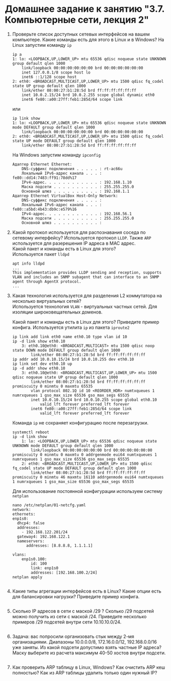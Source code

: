 # Домашнее задание к занятию "3.7. Компьютерные сети, лекция 2"

1. Проверьте список доступных сетевых интерфейсов на вашем компьютере. Какие команды есть для этого в Linux и в Windows?
    На Linux запустим команду `ip`  
    ```
    ip a
    1: lo: <LOOPBACK,UP,LOWER_UP> mtu 65536 qdisc noqueue state UNKNOWN group default qlen 1000
        link/loopback 00:00:00:00:00:00 brd 00:00:00:00:00:00
        inet 127.0.0.1/8 scope host lo
        inet6 ::1/128 scope host
    2: eth0: <BROADCAST,MULTICAST,UP,LOWER_UP> mtu 1500 qdisc fq_codel state UP group default qlen 1000
        link/ether 08:00:27:b1:28:5d brd ff:ff:ff:ff:ff:ff
        inet 10.0.2.15/24 brd 10.0.2.255 scope global dynamic eth0
        inet6 fe80::a00:27ff:feb1:285d/64 scope link
    ```
    или  
    ```
    ip link show
    1: lo: <LOOPBACK,UP,LOWER_UP> mtu 65536 qdisc noqueue state UNKNOWN mode DEFAULT group default qlen 1000
        link/loopback 00:00:00:00:00:00 brd 00:00:00:00:00:00
    2: eth0: <BROADCAST,MULTICAST,UP,LOWER_UP> mtu 1500 qdisc fq_codel state UP mode DEFAULT group default qlen 1000
        link/ether 08:00:27:b1:28:5d brd ff:ff:ff:ff:ff:ff
    ```
    На Windows запустим команду `ipconfig`  
    ```
    Адаптер Ethernet Ethernet:
        DNS-суффикс подключения . . . . . : rt-ac66u
        Локальный IPv6-адрес канала . . . : fe80::dd14:7483:ff91:78dd%17
        IPv4-адрес. . . . . . . . . . . . : 192.168.1.10
        Маска подсети . . . . . . . . . . : 255.255.255.0
        Основной шлюз . . . . . . . . . . : 192.168.1.1
    Адаптер Ethernet VirtualBox Host-Only Network:
        DNS-суффикс подключения . . . . . :
        Локальный IPv6-адрес канала . . . : fe80::a5bd:4b43:db9c:e579%16
        IPv4-адрес. . . . . . . . . . . . : 192.168.56.1
        Маска подсети . . . . . . . . . . : 255.255.255.0
        Основной шлюз . . . . . . . . . . :
    ```

2. Какой протокол используется для распознавания соседа по сетевому интерфейсу?
    Используется протокол `LLDP`. Также `ARP` используется для разерешения IP адреса в MAC адрес.  
    Какой пакет и команды есть в Linux для этого?  
    Используется пакет `lldpd`
    ```
    apt info lldpd
    ...
    This implementation provides LLDP sending and reception, supports VLAN and includes an SNMP subagent that can interface to an SNMP agent through AgentX protocol.
    ...
    ```    
3. Какая технология используется для разделения L2 коммутатора на несколько виртуальных сетей?  
    Используется технология `VLAN` - виртуальных частных сетей. Для изоляции широковещательных доменов.  

    Какой пакет и команды есть в Linux для этого? Приведите пример конфига.
    Используется утилита `ip` из пакета `iproute2`  
    ```
    ip link add link eth0 name eth0.10 type vlan id 10
    ip -d link show eth0.10
        3: eth0.10@eth0: <BROADCAST,MULTICAST> mtu 1500 qdisc noop state DOWN mode DEFAULT group default qlen 1000
            link/ether 08:00:27:b1:28:5d brd ff:ff:ff:ff:ff:ff
    ip addr add 10.0.10.15/24 brd 10.0.10.255 dev eth0.10
    ip link set dev eth0.10 up
    ip -d addr show eth0.10
        3: eth0.10@eth0: <BROADCAST,MULTICAST,UP,LOWER_UP> mtu 1500 qdisc noqueue state UP group default qlen 1000
            link/ether 08:00:27:b1:28:5d brd ff:ff:ff:ff:ff:ff promiscuity 0 minmtu 0 maxmtu 65535
            vlan protocol 802.1Q id 10 <REORDER_HDR> numtxqueues 1 numrxqueues 1 gso_max_size 65536 gso_max_segs 65535
            inet 10.0.10.15/24 brd 10.0.10.255 scope global eth0.10
                valid_lft forever preferred_lft forever
            inet6 fe80::a00:27ff:feb1:285d/64 scope link
                valid_lft forever preferred_lft forever   
    ```
    Команда `ip` не сохраняет конфигурацию после перезагрузки. 
    ```
    systemctl reboot
    ip -d link show
        1: lo: <LOOPBACK,UP,LOWER_UP> mtu 65536 qdisc noqueue state UNKNOWN mode DEFAULT group default qlen 1000
            link/loopback 00:00:00:00:00:00 brd 00:00:00:00:00:00 promiscuity 0 minmtu 0 maxmtu 0 addrgenmode eui64 numtxqueues 1 numrxqueues 1 gso_max_size 65536 gso_max_segs 65535
        2: eth0: <BROADCAST,MULTICAST,UP,LOWER_UP> mtu 1500 qdisc fq_codel state UP mode DEFAULT group default qlen 1000
            link/ether 08:00:27:b1:28:5d brd ff:ff:ff:ff:ff:ff promiscuity 0 minmtu 46 maxmtu 16110 addrgenmode eui64 numtxqueues 1 numrxqueues 1 gso_max_size 65536 gso_max_segs 65535
    ```
    Для использование постоянной конфигурации используем систему `netplan`  
    ```
    nano /etc/netplan/01-netcfg.yaml
    network:
    ethernets:
    enp1s0:
      dhcp4: false
      addresses:
        - 192.168.122.201/24
      gateway4: 192.168.122.1
      nameservers:
          addresses: [8.8.8.8, 1.1.1.1]

    vlans:
        enp1s0.100:
            id: 100
            link: enp1s0
            addresses: [192.168.100.2/24]
    netplan apply        
    
    
    ```
4. Какие типы агрегации интерфейсов есть в Linux? Какие опции есть для балансировки нагрузки? Приведите пример конфига.
    ```
    
    ```
5. Сколько IP адресов в сети с маской /29 ? Сколько /29 подсетей можно получить из сети с маской /24. Приведите несколько примеров /29 подсетей внутри сети 10.10.10.0/24.
    ```
    
    ```
6. Задача: вас попросили организовать стык между 2-мя организациями. Диапазоны 10.0.0.0/8, 172.16.0.0/12, 192.168.0.0/16 уже заняты. Из какой подсети допустимо взять частные IP адреса? Маску выберите из расчета максимум 40-50 хостов внутри подсети.
    ```
    
    ```
7. Как проверить ARP таблицу в Linux, Windows? Как очистить ARP кеш полностью? Как из ARP таблицы удалить только один нужный IP?
    ```
    
    ```

